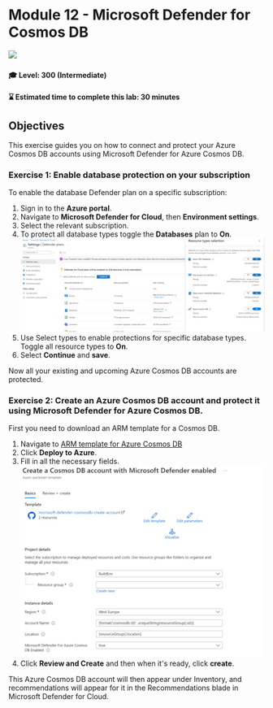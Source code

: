# Module 12 - Microsoft Defender for Cosmos DB

<p align="left"><img src="../Images/asc-labs-advanced.gif?raw=true"></p>

#### 🎓 Level: 300 (Intermediate)
#### ⌛ Estimated time to complete this lab: 30 minutes

## Objectives
This exercise guides you on how to connect and protect your Azure Cosmos DB accounts using Microsoft Defender for Azure Cosmos DB.

### Exercise 1: Enable database protection on your subscription

To enable the database Defender plan on a specific subscription:

1. Sign in to the **Azure portal**.
2. Navigate to **Microsoft Defender for Cloud**, then **Environment settings**.
3. Select the relevant subscription.
4. To protect all database types toggle the **Databases** plan to **On**.
 ![Protect all databse types using Defender for Cloud](../Images/database-types.png?raw=true)
5. Use Select types to enable protections for specific database types. Toggle all resource types to **On**.
6. Select **Continue** and **save**.

Now all your existing and upcoming Azure Cosmos DB accounts are protected.

### Exercise 2: Create an Azure Cosmos DB account and protect it using Microsoft Defender for Azure Cosmos DB.
First you need to download an ARM template for a Cosmos DB. 
1.	Navigate to [ARM template for Azure Cosmos DB](https://azure.microsoft.com/en-gb/resources/templates/microsoft-defender-cosmosdb-create-account/)  
2.  Click **Deploy to Azure**.
3. Fill in all the necessary fields.
 ![Create Cosmos DB](../Images/create-cosmosdb.png?raw=true)
4. Click **Review and Create** and then when it's ready, click **create**.

This Azure Cosmos DB account will then appear under Inventory, and recommendations will appear for it in the Recommendations blade in Microsoft Defender for Cloud.



